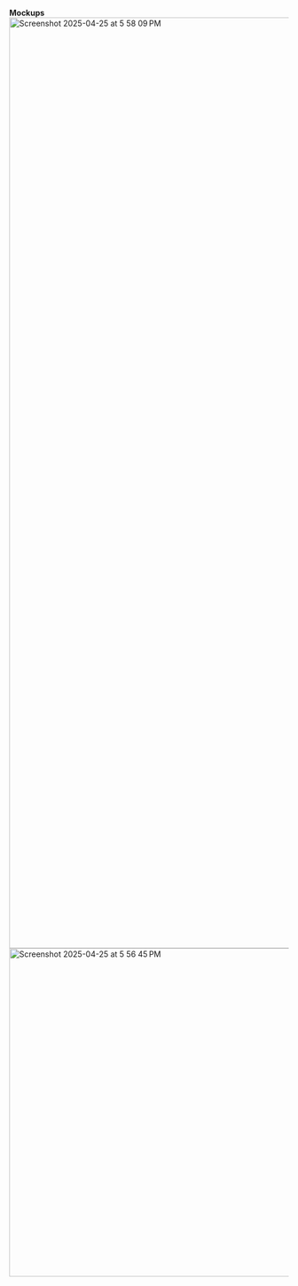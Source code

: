 **Mockups**
<img width="1678" alt="Screenshot 2025-04-25 at 5 58 09 PM" src="https://github.com/user-attachments/assets/b2544969-82ed-40b9-9a78-1f1635adfb95" />
<img width="592" alt="Screenshot 2025-04-25 at 5 56 45 PM" src="https://github.com/user-attachments/assets/1edd0d45-3716-4e35-af24-98d8f741d51f" />

